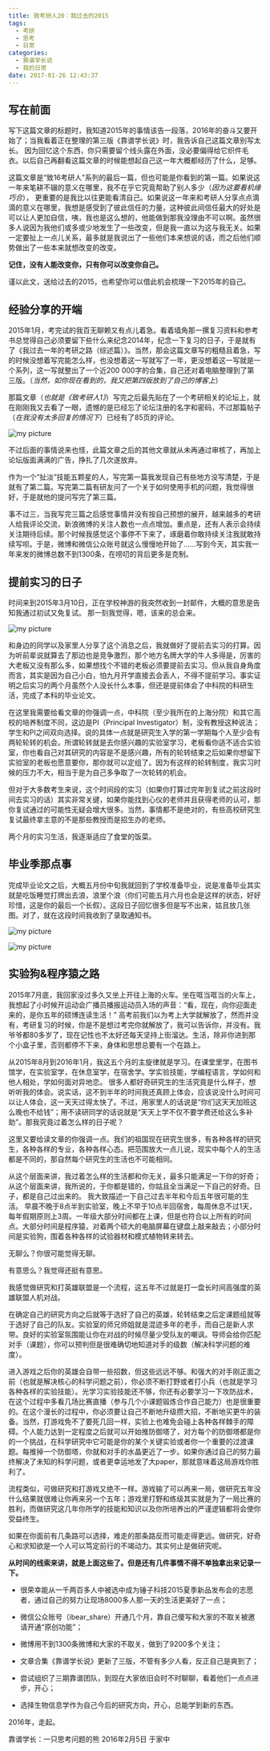 ```yaml
---
title: 致考研人20：我过去的2015
tags:
  - 考研
  - 思考
  - 日常
categories:
  - 靠谱学长说
  - 我的日常
date: 2017-01-26 12:43:37
---
```


## 写在前面

写下这篇文章的标题时，我知道2015年的事情该告一段落，2016年的奋斗又要开始了；当我看着正在整理的第三版《靠谱学长说》时，我告诉自己这篇文章别写太长。
因为回忆这个东西，你只需要留个线头露在外面，没必要偏得给它织件毛衣。以后自己再翻看这篇文章的时候能想起自己这一年大概都经历了什么，足够。

这篇文章是“致16考研人”系列的最后一篇，但也可能是你看到的第一篇。如果说这一年来笔耕不辍的意义在哪里，我不在乎它究竟帮助了别人多少（*因为这要看机缘巧合*）， 更重要的是我比以往更能看清自己。如果说这一年来和考研人分享点点滴滴的意义在哪里，我想是感受到了彼此信任的力量，这种彼此间信任最大的好处是可以让人更加自信，咦，我也是这么想的，他能做到那我没理由不可以啊。虽然很多人说因为我他们或多或少地发生了一些改变，但是我一直以为这与我无关。如果一定要扯上一点儿关系，最多就是我说出了一些他们本来想说的话，而之后他们顺势做出了一些本来就想改变的改变。

<!-- more -->

**记住，没有人能改变你，只有你可以改变你自己。**

谨以此文，送给过去的2015，也希望你可以借此机会梳理一下2015年的自己。

## 经验分享的开端

2015年1月，考完试的我百无聊赖又有点儿着急。看着墙角那一摞复习资料和参考书总觉得自己必须要留下些什么来纪念2014年，纪念一下复习的日子，于是就有了《我过去一年的考研之路（综述篇）》。当然，那会这篇文章写的粗糙且着急，写的时候没想着写完能怎么样，也没想着这一写就写了一年，更没想着这一写就是一个系列，这一写就整出了一个近200 000字的合集，自己还对着电脑整理到了第三版。（*当然，如你现在看到的，我又把第四版放到了自己的博客上*）

那篇文章（*也就是《致考研人1》*）写完之后最先贴在了一个考研相关的论坛上，就在刚刚我又去看了一眼，遗憾的是已经忘了论坛注册的名字和密码，不过那篇帖子（*在我没有太多回复的情况下*）已经有了85页的评论。

![my picture](/uploads/zkyr20-1.jpg)

不过后面的事情说来也怪，此篇文章之后的其他文章就从未再通过审核了，再加上论坛版面满满的广告，挣扎了几次遂放弃。

作为一个“扯淡”技能五颗星的人，写完第一篇我发现自己有些地方没写清楚，于是就有了第二篇。写完第二篇有研友问了一个关于如何使用手机的问题，我觉得很好，于是就他的提问写完了第三篇。

事不过三，当我写完三篇之后感觉事情并没有按自己预想的展开，越来越多的考研人给我评论交流，新浪微博的关注人数也一点点增加。重点是，还有人表示会持续关注期待后续。那个时候我感觉这个事停不下来了，琢磨着你敢持续关注我就敢持续写呗。于是，微博和微信公众账号就这么慢慢地开始了……写到今天，其实我一年来发的微博总数不到1300条，在唠叨的背后更多是克制。

## 提前实习的日子

时间来到2015年3月10日，正在学校神游的我突然收到一封邮件，大概的意思是告知我通过初试又免复试。 那一刻我觉得，嗯，该来的总会来。

![my picture](/uploads/zkyr20-2.jpg)

和身边的同学以及家里人分享了这个消息之后，我就做好了提前去实习的打算。因为听前辈说就算去了那边也是竞争激烈，那个地方名牌大学的牛人多得是，厉害的大老板又没有那么多，如果想找个不错的老板必须要提前去实习。但从我自身角度而言，其实是因为自己小白，怕九月开学直接去会丢人，不得不提前学习。事实证明之后实习的两个月虽然个人没长什么本事，但还是提前体会了中科院的科研生活，完成了本科的毕业论文。

在这里我需要给看文章的你强调一点，中科院（至少我所在的上海分院）和其它高校的培养制度不同，这边是PI（Principal Investigator）制，没有教授这种说法；学生和PI之间双向选择。说的具体一点就是研究生入学的第一学期每个人至少会有两轮轮转的机会。所谓轮转就是去你感兴趣的实验室学习，老板看你适不适合实验室，你也看自己对其研究的内容是不是感兴趣，所有的轮转结束之后如果你想留下实验室的老板也愿意要你，那你就可以定组了。因为有这样的轮转制度，我实习时候的压力不大，相当于是为自己多争取了一次轮转的机会。

但对于大多数考生来说，这个时间段的实习（如果你打算过完年到复试之前这段时间去实习的话）其实非常关键，如果你能找到心仪的老师并且获得老师的认可，那你复试通过的可能性无疑会增大很多。当然，事情都不是绝对的，有些高校研究生复试最终拿主意的不是那些教授而是招生办的老师。

两个月的实习生活，我逐渐适应了食堂的饭菜。

## 毕业季那点事

完成毕业论文之后，大概五月份中旬我就回到了学校准备毕业，说是准备毕业其实就是吃饭睡觉打牌出去浪，浪里个浪（你们可能五月六月也会是这样的状态，好好珍惜，这是你的最后一个长假）。这段日子回忆很多但是写不出来，姑且放几张图。对了，就在这段时间我收到了录取通知书。

![my picture](/uploads/zkyr20-3.jpg)

![my picture](/uploads/zkyr20-4.jpg)

## 实验狗&程序猿之路

2015年7月底，我回家没过多久又坐上开往上海的火车。坐在哐当哐当的火车上，我想起了小时候开运动会广播员播报运动员入场的声音：“看，现在，向你迎面走来的，是你五年的硕博连读生活！”
高考前我们以为考上大学就解放了，然而并没有，考研复习的时候，你是不是想过考完你就解放了，我可以告诉你，并没有。我爷爷都80多岁了，现在记性也不太好还每天坚持上街溜达。生活，除非你进到那个小盒子里，否则都停不下来，身体和思想总要有一个在路上。

从2015年8月到2016年1月，我这五个月的主旋律就是学习。在课堂里学，在图书馆学，在实验室学，在休息室学，在宿舍学。学实验技能，学编程语言，学如何和他人相处，学如何面对异地恋。
很多人都好奇研究生的生活究竟是什么样子，想听听我的体会。说实话，这不到半年的时间我还真顾上体会，应该说没什么时间可以让人体会，这一天天过得太快了。不过，用家里人的话说是“你们这天天加班这么晚也不给钱”；用不读研同学的话说就是“天天上学不仅不要学费还给这么多补助”。那我究竟过着怎么样的日子呢？

这里又要给读文章的你强调一点。我们的祖国现在研究生很多，有各种各样的研究生，各种各样的专业，各种各样心态。把范围放大一点儿说，现实中每个人的生活都是不同的，那自然每个研究生的生活也不可能相同。

从这个层面来讲，我过着怎么样的生活都和你无关，最多只能满足一下你的好奇；从这个层面来讲，我所说的，于你都是错的，你姑且全当满足一下自己的好奇。日子，都是自己过出来的。
我大致描述一下自己过去半年和今后五年很可能的生活。
早晨不晚于8点半到实验室，晚上不早于10点半回宿舍，每周休息不过1天，每年假期原则上3周。一年级大部分时间都在上课，但是也符合以上所有的时间点。大部分时间是程序猿，对着两个硕大的电脑屏幕在键盘上敲来敲去；小部分时间是实验狗，围着各种各样的试验器材和模式植物转来转去。

无聊么？你很可能觉得无聊。

有意思么？我觉得还挺有意思。

我感觉做研究和打英雄联盟是一个流程，这五年不过就是打一盘长时间高强度的英雄联盟人机对战。

在确定自己的研究方向之后就等于选好了自己的英雄，轮转结束之后定课题组就等于选好了自己的队友。实验室的师兄师姐就是混迹多年的老手，而自己是新人求带。良好的实验室氛围能让你在对战的时候尽量少受队友的嘲讽。导师会给你匹配对手（课题），你可以预判但是很难确切地知道对手的级数（解决科学问题的难度）。

进入游戏之后你的英雄会自带一些招数，但这些远远不够。和强大的对手刚正面之前（也就是解决核心的科学问题之前），你必须不断打野或者打小兵（也就是学习各种各样的实验技能）。光学习实验技能还不够，你还有必要学习一下攻防战术，在这个过程中多看几场比赛直播（参与几个小课题锻炼合作自己能力）也是很重要的。在这个漫长的过程中，你必须要让自己不断地升级攒大招，不断地买更牛的装备。当然，打游戏免不了要死几回一样，实验上也难免会碰上各种各样棘手的障碍。个人能力达到一定程度之后就可以开始推防御塔了，对方每个的防御塔都是你的一个挑战，在科学研究中它可能是你的某个关键实验或者你一个重要的过渡课题。每推掉一个防御塔，你就和对手的水晶更近了一步。如果你通过自己的努力最终解决了未知的科学问题，或者更幸运地发了大paper，那就意味着这局游戏你胜利了。

流程类似，可做研究和打游戏又绝不一样。游戏输了可以再来一局，做研究五年没什么结果就很难让你再来另一个五年；游戏里打野和练级其实就是为了一局比赛的胜利，而做研究这几年你所学的技能和知识以及你所培养出的严谨逻辑都将会使你受益终生。

如果在你面前有几条路可以选择，难走的那条路反而可能走得更远。做研究，好奇心和求知欲是一个人可以笃定前行的不竭动力。其实何止是做研究呢。

**从时间的线索来讲，就是上面这些了。但是还有几件事情不得不单独拿出来记录一下。**

- 很荣幸能从一千两百多人中被选中成为锤子科技2015夏季新品发布会的志愿者，通过自己的努力让现场8000多人那一天的生活更美好了一点；

- 微信公众账号（ibear_share）开通几个月，靠自己傻写和大家的不取关被邀请开通“原创功能”；

- 微博用不到1300条微博和大家的不取关，做到了9200多个关注；

- 文章合集《靠谱学长说》更新了三版，不管有多少人看，反正自己是爽到了；

- 尝试组织了三期靠谱团队，到现在大家依旧会时不时聊聊，看着他们一点点进步，开心；

- 选择生物信息学作为自己今后的研究方向，开心，总能学到新的东西。


2016年，走起。




靠谱学长：一只思考问题的熊
2016年2月5日
于家中